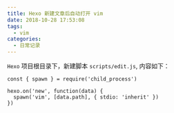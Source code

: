 ```yaml
---
title: Hexo 新建文章后自动打开 vim
date: 2018-10-28 17:53:08
tags:
  - vim
categories:
  - 日常记录
---
```


`Hexo` 项目根目录下，新建脚本 `scripts/edit.js`, 内容如下：

```
const { spawn } = require('child_process')

hexo.on('new', function(data) {
  spawn('vim', [data.path], { stdio: 'inherit' })
})
```
